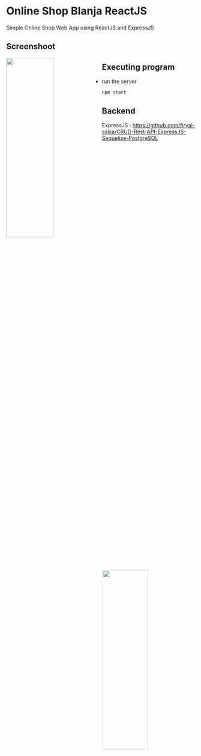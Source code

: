 # Online Shop Blanja ReactJS 
Simple Online Shop Web App using ReactJS and ExpressJS

## Screenshoot

<img src="https://res.cloudinary.com/dvehyvk3d/image/upload/v1631118488/samples/blanja/signup_lf9lj6.png" align="left" height="35%" width="50%" >
<img src="https://res.cloudinary.com/dvehyvk3d/image/upload/v1631118491/samples/blanja/home_rxvcgy.png" align="right" height="35%" width="49%" >

## Executing program

* run the server
```
npm start
```


## Backend
  ExpressJS : https://github.com/firyal-salsa/CRUD-Rest-API-ExpressJS-Sequelize-PostgreSQL
